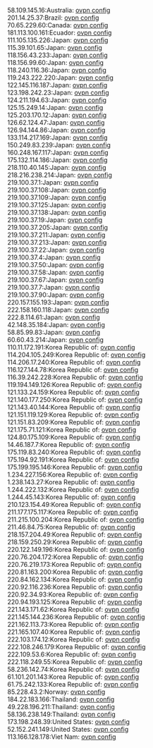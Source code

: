 58.109.145.16:Australia: [ovpn config](vpn/58_109_145_16.ovpn)  
201.14.25.37:Brazil: [ovpn config](vpn/201_14_25_37.ovpn)  
70.65.229.60:Canada: [ovpn config](vpn/70_65_229_60.ovpn)  
181.113.100.161:Ecuador: [ovpn config](vpn/181_113_100_161.ovpn)  
111.105.135.226:Japan: [ovpn config](vpn/111_105_135_226.ovpn)  
115.39.101.65:Japan: [ovpn config](vpn/115_39_101_65.ovpn)  
118.156.43.233:Japan: [ovpn config](vpn/118_156_43_233.ovpn)  
118.156.99.60:Japan: [ovpn config](vpn/118_156_99_60.ovpn)  
118.240.116.36:Japan: [ovpn config](vpn/118_240_116_36.ovpn)  
119.243.222.220:Japan: [ovpn config](vpn/119_243_222_220.ovpn)  
122.145.116.187:Japan: [ovpn config](vpn/122_145_116_187.ovpn)  
123.198.242.23:Japan: [ovpn config](vpn/123_198_242_23.ovpn)  
124.211.194.63:Japan: [ovpn config](vpn/124_211_194_63.ovpn)  
125.15.249.14:Japan: [ovpn config](vpn/125_15_249_14.ovpn)  
125.203.170.12:Japan: [ovpn config](vpn/125_203_170_12.ovpn)  
126.62.124.47:Japan: [ovpn config](vpn/126_62_124_47.ovpn)  
126.94.144.86:Japan: [ovpn config](vpn/126_94_144_86.ovpn)  
133.114.217.169:Japan: [ovpn config](vpn/133_114_217_169.ovpn)  
150.249.83.239:Japan: [ovpn config](vpn/150_249_83_239.ovpn)  
160.248.167.117:Japan: [ovpn config](vpn/160_248_167_117.ovpn)  
175.132.114.186:Japan: [ovpn config](vpn/175_132_114_186.ovpn)  
218.110.40.145:Japan: [ovpn config](vpn/218_110_40_145.ovpn)  
218.216.238.214:Japan: [ovpn config](vpn/218_216_238_214.ovpn)  
219.100.37.1:Japan: [ovpn config](vpn/219_100_37_1.ovpn)  
219.100.37.108:Japan: [ovpn config](vpn/219_100_37_108.ovpn)  
219.100.37.109:Japan: [ovpn config](vpn/219_100_37_109.ovpn)  
219.100.37.125:Japan: [ovpn config](vpn/219_100_37_125.ovpn)  
219.100.37.138:Japan: [ovpn config](vpn/219_100_37_138.ovpn)  
219.100.37.19:Japan: [ovpn config](vpn/219_100_37_19.ovpn)  
219.100.37.205:Japan: [ovpn config](vpn/219_100_37_205.ovpn)  
219.100.37.211:Japan: [ovpn config](vpn/219_100_37_211.ovpn)  
219.100.37.213:Japan: [ovpn config](vpn/219_100_37_213.ovpn)  
219.100.37.22:Japan: [ovpn config](vpn/219_100_37_22.ovpn)  
219.100.37.4:Japan: [ovpn config](vpn/219_100_37_4.ovpn)  
219.100.37.50:Japan: [ovpn config](vpn/219_100_37_50.ovpn)  
219.100.37.58:Japan: [ovpn config](vpn/219_100_37_58.ovpn)  
219.100.37.67:Japan: [ovpn config](vpn/219_100_37_67.ovpn)  
219.100.37.7:Japan: [ovpn config](vpn/219_100_37_7.ovpn)  
219.100.37.90:Japan: [ovpn config](vpn/219_100_37_90.ovpn)  
220.157.155.193:Japan: [ovpn config](vpn/220_157_155_193.ovpn)  
222.158.160.118:Japan: [ovpn config](vpn/222_158_160_118.ovpn)  
222.8.114.61:Japan: [ovpn config](vpn/222_8_114_61.ovpn)  
42.148.35.184:Japan: [ovpn config](vpn/42_148_35_184.ovpn)  
58.85.99.83:Japan: [ovpn config](vpn/58_85_99_83.ovpn)  
60.60.43.214:Japan: [ovpn config](vpn/60_60_43_214.ovpn)  
110.11.172.191:Korea Republic of: [ovpn config](vpn/110_11_172_191.ovpn)  
114.204.105.249:Korea Republic of: [ovpn config](vpn/114_204_105_249.ovpn)  
114.206.17.240:Korea Republic of: [ovpn config](vpn/114_206_17_240.ovpn)  
116.127.144.78:Korea Republic of: [ovpn config](vpn/116_127_144_78.ovpn)  
116.39.242.228:Korea Republic of: [ovpn config](vpn/116_39_242_228.ovpn)  
119.194.149.126:Korea Republic of: [ovpn config](vpn/119_194_149_126.ovpn)  
121.133.24.159:Korea Republic of: [ovpn config](vpn/121_133_24_159.ovpn)  
121.140.177.250:Korea Republic of: [ovpn config](vpn/121_140_177_250.ovpn)  
121.143.40.144:Korea Republic of: [ovpn config](vpn/121_143_40_144.ovpn)  
121.151.119.129:Korea Republic of: [ovpn config](vpn/121_151_119_129.ovpn)  
121.151.83.209:Korea Republic of: [ovpn config](vpn/121_151_83_209.ovpn)  
121.175.71.121:Korea Republic of: [ovpn config](vpn/121_175_71_121.ovpn)  
124.80.175.109:Korea Republic of: [ovpn config](vpn/124_80_175_109.ovpn)  
14.46.187.7:Korea Republic of: [ovpn config](vpn/14_46_187_7.ovpn)  
175.119.83.240:Korea Republic of: [ovpn config](vpn/175_119_83_240.ovpn)  
175.194.92.191:Korea Republic of: [ovpn config](vpn/175_194_92_191.ovpn)  
175.199.195.146:Korea Republic of: [ovpn config](vpn/175_199_195_146.ovpn)  
1.234.227.156:Korea Republic of: [ovpn config](vpn/1_234_227_156.ovpn)  
1.238.143.27:Korea Republic of: [ovpn config](vpn/1_238_143_27.ovpn)  
1.244.222.132:Korea Republic of: [ovpn config](vpn/1_244_222_132.ovpn)  
1.244.45.143:Korea Republic of: [ovpn config](vpn/1_244_45_143.ovpn)  
210.123.154.49:Korea Republic of: [ovpn config](vpn/210_123_154_49.ovpn)  
211.177.175.117:Korea Republic of: [ovpn config](vpn/211_177_175_117.ovpn)  
211.215.100.204:Korea Republic of: [ovpn config](vpn/211_215_100_204.ovpn)  
211.46.84.75:Korea Republic of: [ovpn config](vpn/211_46_84_75.ovpn)  
218.157.204.49:Korea Republic of: [ovpn config](vpn/218_157_204_49.ovpn)  
218.159.250.29:Korea Republic of: [ovpn config](vpn/218_159_250_29.ovpn)  
220.122.149.196:Korea Republic of: [ovpn config](vpn/220_122_149_196.ovpn)  
220.76.204.172:Korea Republic of: [ovpn config](vpn/220_76_204_172.ovpn)  
220.76.219.173:Korea Republic of: [ovpn config](vpn/220_76_219_173.ovpn)  
220.81.163.200:Korea Republic of: [ovpn config](vpn/220_81_163_200.ovpn)  
220.84.162.134:Korea Republic of: [ovpn config](vpn/220_84_162_134.ovpn)  
220.92.116.236:Korea Republic of: [ovpn config](vpn/220_92_116_236.ovpn)  
220.92.34.93:Korea Republic of: [ovpn config](vpn/220_92_34_93.ovpn)  
220.94.193.125:Korea Republic of: [ovpn config](vpn/220_94_193_125.ovpn)  
221.143.171.62:Korea Republic of: [ovpn config](vpn/221_143_171_62.ovpn)  
221.145.144.236:Korea Republic of: [ovpn config](vpn/221_145_144_236.ovpn)  
221.162.113.73:Korea Republic of: [ovpn config](vpn/221_162_113_73.ovpn)  
221.165.107.40:Korea Republic of: [ovpn config](vpn/221_165_107_40.ovpn)  
222.103.174.12:Korea Republic of: [ovpn config](vpn/222_103_174_12.ovpn)  
222.108.246.179:Korea Republic of: [ovpn config](vpn/222_108_246_179.ovpn)  
222.109.53.6:Korea Republic of: [ovpn config](vpn/222_109_53_6.ovpn)  
222.118.249.55:Korea Republic of: [ovpn config](vpn/222_118_249_55.ovpn)  
58.236.142.74:Korea Republic of: [ovpn config](vpn/58_236_142_74.ovpn)  
61.101.201.143:Korea Republic of: [ovpn config](vpn/61_101_201_143.ovpn)  
61.75.242.133:Korea Republic of: [ovpn config](vpn/61_75_242_133.ovpn)  
85.228.43.2:Norway: [ovpn config](vpn/85_228_43_2.ovpn)  
184.22.183.166:Thailand: [ovpn config](vpn/184_22_183_166.ovpn)  
49.228.196.211:Thailand: [ovpn config](vpn/49_228_196_211.ovpn)  
58.136.238.149:Thailand: [ovpn config](vpn/58_136_238_149.ovpn)  
173.198.248.39:United States: [ovpn config](vpn/173_198_248_39.ovpn)  
52.152.241.149:United States: [ovpn config](vpn/52_152_241_149.ovpn)  
113.166.128.178:Viet Nam: [ovpn config](vpn/113_166_128_178.ovpn)  
